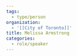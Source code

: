 ```yaml
---
tags:
  - type/person
organization:
  - '[[City of Toronto]]'
title: Melissa Armstrong
categories:
  - role/speaker
---
```


